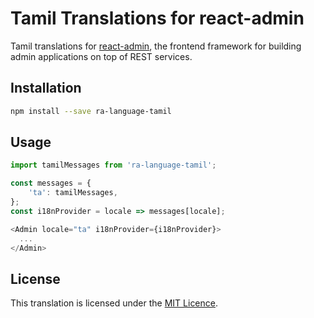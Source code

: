 # Tamil Translations for react-admin

Tamil translations for [react-admin](https://github.com/marmelab/react-admin), the frontend framework for building admin applications on top of REST services.


## Installation

```sh
npm install --save ra-language-tamil
```

## Usage

```js
import tamilMessages from 'ra-language-tamil';

const messages = {
    'ta': tamilMessages,
};
const i18nProvider = locale => messages[locale];

<Admin locale="ta" i18nProvider={i18nProvider}>
  ...
</Admin>
```

## License

This translation is licensed under the [MIT Licence](LICENSE).